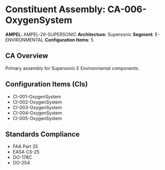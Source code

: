 # Constituent Assembly: CA-006-OxygenSystem

**AMPEL**: AMPEL-29-SUPERSONIC
**Architecture**: Supersonic
**Segment**: E-ENVIRONMENTAL
**Configuration Items**: 5

## CA Overview
Primary assembly for Supersonic E Environmental components.

## Configuration Items (CIs)
- CI-001-OxygenSystem
- CI-002-OxygenSystem
- CI-003-OxygenSystem
- CI-004-OxygenSystem
- CI-005-OxygenSystem

## Standards Compliance
- FAA Part 25
- EASA CS-25
- DO-178C
- DO-254
